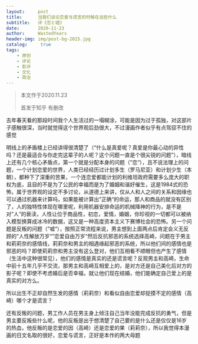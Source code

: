 ```yaml
---
layout:     post
title:      当我们谈论恋爱与谎言的时候在谈些什么
subtitle:   评《恋と嘘》
date:       2020-11-23
author:     WastedYears
header-img: img/post-bg-2015.jpg
catalog: 	 true
tags:
    - 原创
    - 评论
    - 影评
    - 文化
    - 政治
---
```


>  本文作于2020.11.23  
>
>  首发于知乎  有删改

去年春天看的那段时间我个人生活过的一塌糊涂，可能是因为过于孤独，对这部片子感触很深，当时就觉得这个世界观后劲很大，不过漫画作者似乎有点驾驭不住的感觉

明线上的矛盾楼上已经讲得很清楚了（“什么是真爱呢？真爱是你最心动的异性吗？还是最适合与你走完这辈子的人呢？这个问题一直是个很尖锐的问题”），暗线上还有几个核心矛盾点，第一个就是分配本身的问题（”恋“），且不说法理上的问题，一个计划恋爱的世界，人类已经经历过计划多生（罗马尼亚）和计划少生（本朝），都种下了深重的苦果，一个连恋爱都能计划的利维坦政府需要多么庞大的职权为底，且目的不是为了公民的幸福而是为了婚姻和谐好催生，这是1984式的恐怖，属于世界观的设定不多讨论，从道德上来讲，仅从人和人之间的关系和因缘也可以通过机器来计算吗，如果能被计算出”正确“的命运，那人和商品的就没有区别了，人的独特性体现在哪里呢，利用机器安排命运的机械降神的行为，是不是对”人“的亵渎，人性让位于商品性，初恋，爱情，婚姻，你珍视的一切都可以被纳入模型换算成冰冷的数据，这又是一种高度资本主义下赛博社会的恐怖。另一个问题是反叛的问题（”嘘“），按照正常流程来说，男主想到上面两点后肯定会义无反顾的”人性解放万岁“”恋爱自由万岁“然后反抗邪恶的系统选择高崎，问题在于男主和莉莉奈的感情线，莉莉奈和男主的相遇缘起邪恶的系统，所以他们间的感情也是邪恶的吗？即使莉莉奈和男主没有这么登对，他们互相看不顺眼但也产生了感情（生活中这种很常见），他们的感情是真实的还是谎言呢？反观男主和高崎，生命中前十五年几乎不交流，那男主和高崎互相爱上的，是对方还是自己美化后对方的影子呢？即使不考虑婚后是否幸福，就让他们现在结婚，他们能确定自己爱上的是真实的对方么。

所以出生不正却自然生发的感情（莉莉奈）和看似自由恋爱却捉摸不定的感情（高崎）哪个才是谎言？

还有反叛的问题，男工作人员在男主身上倾注自己当年没能完成反抗的勇气，但是男主要反叛些什么呢，他的反叛是出于想清楚了自己要的是什么还是仅仅是16岁的热血，他反叛的是恋爱的因（高崎）还是恋爱的果（莉莉奈），所以我觉得本漫画的日文名取的很好，恋爱与谎言，正好是本作的两大母题